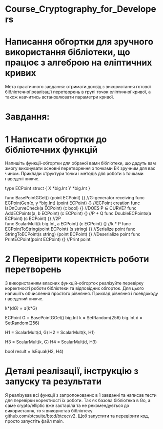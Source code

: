 # Course_Cryptography_for_Developers
# Написання обгортки для зручного використання бібліотеки, що працює з алгеброю на еліптичних кривих
Мета практичного завдання: отримати досвід з використання готової бібліотечної реалізації перетворень в групі точок еліптичної кривої, а також навчитись встановлювати параметри кривої.

# Завдання:
# 1 Написати обгортки до бібліотечних функцій
Напишіть функції-обгортки для обраної вами бібліотеки, що дадуть вам змогу виконувати основні перетворення з точками ЕК зручним для вас чином. Приклади структури точки і методів для роботи з точками наведені нижче.

type ECPoint struct {
	X *big.Int
	Y *big.Int
}

func BasePointGGet() (point ECPoint) {} 		//G-generator receiving
func ECPointGen(x, y *big.Int) (point ECPoint) {}	//ECPoint creation
func IsOnCurveCheck(a ECPoint) (c bool) {} 		//DOES P ∈ CURVE?
func AddECPoints(a, b ECPoint) (c ECPoint) {} 	//P + Q
func DoubleECPoints(a ECPoint) (c ECPoint) {} 	//2P	
func ScalarMult(k big.Int, a ECPoint) (c ECPoint) {}	//k * P
func ECPointToString(point ECPoint) (s string) {} 	//Serialize point
func StringToECPoint(s string) (point ECPoint) {} 	//Deserialize point
func PrintECPoint(point ECPoint) {} 			//Print point

# 2 Перевірити коректність роботи перетворень
З використанням власних функцій-обгорток реалізуйте перевірку коректності роботи бібліотеки та відповідних обгорток. Для цього напишіть обчислення простого рівняння. Приклад рівняння і псевдокоду наведений нижче.

k*(d*G) = d*(k*G)

ECPoint G = BasePointGGet()
big.Int k = SetRandom(256)
big.Int d = SetRandom(256)

H1 = ScalarMult(d, G)
H2 = ScalarMult(k, H1)

H3 = ScalarMult(k, G)
H4 = ScalarMult(d, H3)

bool result = IsEqual(H2, H4)

# Деталі реалізації, інструкцію з запуску та результати
Я реалізував всі функції з запропонованих в 1 завданні та написав тести для перевірки коректності їх роботи.
Так як базова бібліотека в Go, а саме crypto/elliptic вже застаріла та не рекомендується до використання, то я використав бібліотеку github.com/btcsuite/btcd/btcec/v2.
Щоб запустити та перевірити код, просто запустіть файл main.
